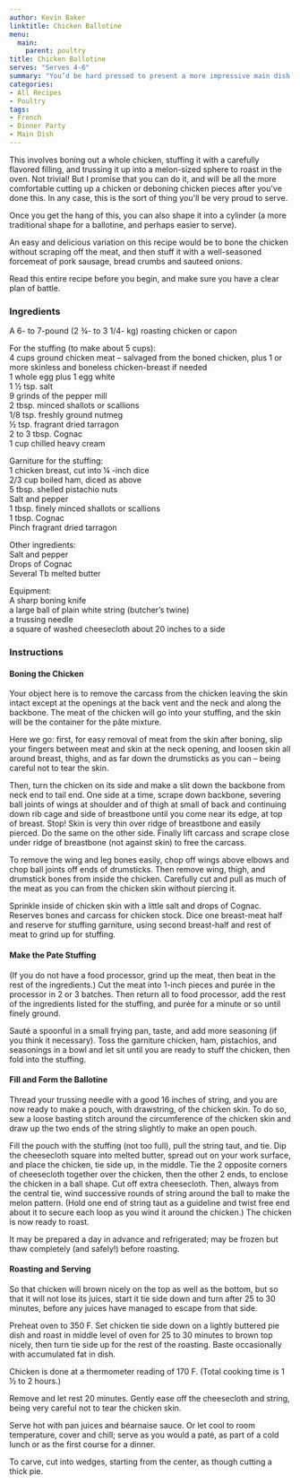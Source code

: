 ```yaml
---
author: Kevin Baker
linktitle: Chicken Ballotine
menu:
  main:
    parent: poultry
title: Chicken Ballotine
serves: "Serves 4-6"
summary: "You’d be hard pressed to present a more impressive main dish than this, served with a Bearnaise sauce you cooked while the ballotine was in the oven. Such a show-stopping dish doesn’t need fancy sides: some buttered peas, some potatoes browned carefully in butter. It’s delicious, rich and sophisticated: absolutely as elegant as beef Wellington or a lobster dish, and much less expensive."
categories:
- All Recipes
- Poultry
tags:
- French
- Dinner Party
- Main Dish
---
```

This involves boning out a whole chicken, stuffing it with a carefully flavored filling, and trussing it up into a melon-sized sphere to roast in the oven. Not trivial! But I promise that you can do it, and will be all the more comfortable cutting up a chicken or deboning chicken pieces after you've done this. In any case, this is the sort of thing you'll be very proud to serve.

Once you get the hang of this, you can also shape it into a cylinder (a more traditional shape for a ballotine, and perhaps easier to serve).

An easy and delicious variation on this recipe would be to bone the chicken without scraping off the meat, and then stuff it with a well-seasoned forcemeat of pork sausage, bread crumbs and sauteed onions.

Read this entire recipe before you begin, and make sure you have a clear plan of battle.

### Ingredients

<div class="ingredient-list">

A 6- to 7-pound (2 ¾- to 3 1/4- kg) roasting chicken or capon  
  
For the stuffing (to make about 5 cups):  
4 cups ground chicken meat – salvaged from the boned chicken, plus 1 or more skinless and boneless chicken-breast if needed  
1 whole egg plus 1 egg white  
1 ½ tsp. salt  
9 grinds of the pepper mill  
2 tbsp. minced shallots or scallions  
1/8 tsp. freshly ground nutmeg  
½ tsp. fragrant dried tarragon  
2 to 3 tbsp. Cognac  
1 cup chilled heavy cream  
  
Garniture for the stuffing:  
1 chicken breast, cut into ¼ -inch dice  
2/3 cup boiled ham, diced as above  
5 tbsp. shelled pistachio nuts   
Salt and pepper  
1 tbsp. finely minced shallots or scallions  
1 tbsp. Cognac  
Pinch fragrant dried tarragon  
  
Other ingredients:  
Salt and pepper  
Drops of Cognac  
Several Tb melted butter  
  
Equipment:  
A sharp boning knife  
a large ball of plain white string (butcher’s twine)  
a trussing needle  
a square of washed cheesecloth about 20 inches to a side

</div>

### Instructions
#### Boning the Chicken
Your object here is to remove the carcass from the chicken leaving the skin intact except at the openings at the back vent and the neck and along the backbone. The meat of the chicken will go into your stuffing, and the skin will be the container for the pâte mixture.

Here we go: first, for easy removal of meat from the skin after boning, slip your fingers between meat and skin at the neck opening, and loosen skin all around breast, thighs, and as far down the drumsticks as you can – being careful not to tear the skin.

Then, turn the chicken on its side and make a slit down the backbone from neck end to tail end. One side at a time, scrape down backbone, severing ball joints of wings at shoulder and of thigh at small of back and continuing down rib cage and side of breastbone until you come near its edge, at top of breast. Stop! Skin is very thin over ridge of breastbone and easily pierced. Do the same on the other side. Finally lift carcass and scrape close under ridge of breastbone (not against skin) to free the carcass.

To remove the wing and leg bones easily, chop off wings above elbows and chop ball joints off ends of drumsticks. Then remove wing, thigh, and drumstick bones from inside the chicken. Carefully cut and pull as much of the meat as you can from the chicken skin without piercing it.

Sprinkle inside of chicken skin with a little salt and drops of Cognac. Reserves bones and carcass for chicken stock. Dice one breast-meat half and reserve for stuffing garniture, using second breast-half and rest of meat to grind up for stuffing.

#### Make the Pate Stuffing
(If you do not have a food processor, grind up the meat, then beat in the rest of the ingredients.) Cut the meat into 1-inch pieces and purée in the processor in 2 or 3 batches. Then return all to food processor, add the rest of the ingredients listed for the stuffing, and purée for a minute or so until finely ground.

Sauté a spoonful in a small frying pan, taste, and add more seasoning (if you think it necessary). Toss the garniture chicken, ham, pistachios, and seasonings in a bowl and let sit until you are ready to stuff the chicken, then fold into the stuffing.

#### Fill and Form the Ballotine
Thread your trussing needle with a good 16 inches of string, and you are now ready to make a pouch, with drawstring, of the chicken skin. To do so, sew a loose basting stitch around the circumference of the chicken skin and draw up the two ends of the string slightly to make an open pouch.

Fill the pouch with the stuffing (not too full), pull the string taut, and tie. Dip the cheesecloth square into melted butter, spread out on your work surface, and place the chicken, tie side up, in the middle. Tie the 2 opposite corners of cheesecloth together over the chicken, then the other 2 ends, to enclose the chicken in a ball shape. Cut off extra cheesecloth. Then, always from the central tie, wind successive rounds of string around the ball to make the melon pattern. (Hold one end of string taut as a guideline and twist free end about it to secure each loop as you wind it around the chicken.) The chicken is now ready to roast.

It may be prepared a day in advance and refrigerated; may be frozen but thaw completely (and safely!) before roasting.

#### Roasting and Serving
So that chicken will brown nicely on the top as well as the bottom, but so that it will not lose its juices, start it tie side down and turn after 25 to 30 minutes, before any juices have managed to escape from that side.

Preheat oven to 350 F. Set chicken tie side down on a lightly buttered pie dish and roast in middle level of oven for 25 to 30 minutes to brown top nicely, then turn tie side up for the rest of the roasting. Baste occasionally with accumulated fat in dish.

Chicken is done at a thermometer reading of 170 F. (Total cooking time is 1 ½ to 2 hours.) 

Remove and let rest 20 minutes. Gently ease off the cheesecloth and string, being very careful not to tear the chicken skin.

Serve hot with pan juices and béarnaise sauce. Or let cool to room temperature, cover and chill; serve as you would a paté, as part of a cold lunch or as the first course for a dinner.

To carve, cut into wedges, starting from the center, as though cutting a thick pie.